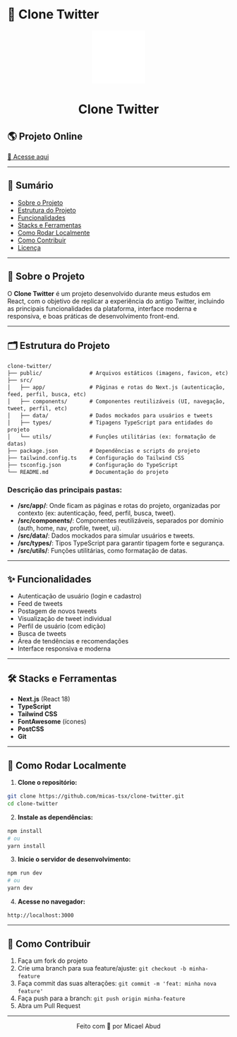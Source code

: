 # 🚀 Clone Twitter

<p align="center">
  <img src="public/logo.png" width="120" alt="Logo" />
</p>

<h1 align="center">Clone Twitter</h1>

## 🌎 Projeto Online

[🔗 Acesse aqui](https://projecttweet.netlify.app)

---

## 📑 Sumário
- [Sobre o Projeto](#-sobre-o-projeto)
- [Estrutura do Projeto](#-estrutura-do-projeto)
- [Funcionalidades](#-funcionalidades)
- [Stacks e Ferramentas](#-stacks-e-ferramentas)
- [Como Rodar Localmente](#-como-rodar-localmente)
- [Como Contribuir](#-como-contribuir)
- [Licença](#-licença)

---

## 📕 Sobre o Projeto

O **Clone Twitter** é um projeto desenvolvido durante meus estudos em React, com o objetivo de replicar a experiência do antigo Twitter, incluindo as principais funcionalidades da plataforma, interface moderna e responsiva, e boas práticas de desenvolvimento front-end.

---

## 🗂️ Estrutura do Projeto

```
clone-twitter/
├── public/               # Arquivos estáticos (imagens, favicon, etc)
├── src/
│   ├── app/              # Páginas e rotas do Next.js (autenticação, feed, perfil, busca, etc)
│   ├── components/       # Componentes reutilizáveis (UI, navegação, tweet, perfil, etc)
│   ├── data/             # Dados mockados para usuários e tweets
│   ├── types/            # Tipagens TypeScript para entidades do projeto
│   └── utils/            # Funções utilitárias (ex: formatação de datas)
├── package.json          # Dependências e scripts do projeto
├── tailwind.config.ts    # Configuração do Tailwind CSS
├── tsconfig.json         # Configuração do TypeScript
└── README.md             # Documentação do projeto
```

### Descrição das principais pastas:
- **/src/app/**: Onde ficam as páginas e rotas do projeto, organizadas por contexto (ex: autenticação, feed, perfil, busca, tweet).
- **/src/components/**: Componentes reutilizáveis, separados por domínio (auth, home, nav, profile, tweet, ui).
- **/src/data/**: Dados mockados para simular usuários e tweets.
- **/src/types/**: Tipos TypeScript para garantir tipagem forte e segurança.
- **/src/utils/**: Funções utilitárias, como formatação de datas.

---

## ✨ Funcionalidades

- Autenticação de usuário (login e cadastro)
- Feed de tweets
- Postagem de novos tweets
- Visualização de tweet individual
- Perfil de usuário (com edição)
- Busca de tweets
- Área de tendências e recomendações
- Interface responsiva e moderna

---

## 🛠️ Stacks e Ferramentas

- **Next.js** (React 18)
- **TypeScript**
- **Tailwind CSS**
- **FontAwesome** (ícones)
- **PostCSS**
- **Git**

---

## 🏁 Como Rodar Localmente

1. **Clone o repositório:**
```bash
git clone https://github.com/micas-tsx/clone-twitter.git
cd clone-twitter
```

2. **Instale as dependências:**
```bash
npm install
# ou
yarn install
```

3. **Inicie o servidor de desenvolvimento:**
```bash
npm run dev
# ou
yarn dev
```

4. **Acesse no navegador:**
```
http://localhost:3000
```

---

## 🤝 Como Contribuir

1. Faça um fork do projeto
2. Crie uma branch para sua feature/ajuste: `git checkout -b minha-feature`
3. Faça commit das suas alterações: `git commit -m 'feat: minha nova feature'`
4. Faça push para a branch: `git push origin minha-feature`
5. Abra um Pull Request

---

<p align="center">Feito com 💙 por Micael Abud</p>